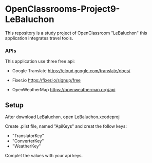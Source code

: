 # OpenClassrooms-Project9-LeBaluchon
This repository is a study project of OpenClassroom "LeBaluchon"  this application integrates travel tools.

### APIs

This application use three free api:

- Google Translate
https://cloud.google.com/translate/docs/

- Fixer.io
https://fixer.io/signup/free

- OpenWeatherMap
https://openweathermap.org/api

## Setup

After download LeBaluchon, open LeBaluchon.xcodeproj

Create .plist file, named "ApiKeys" and creat the follow keys:
- "TranslatorKey"
- "ConverterKey"
- "WeatherKey"

Complet the values with your api keys.
